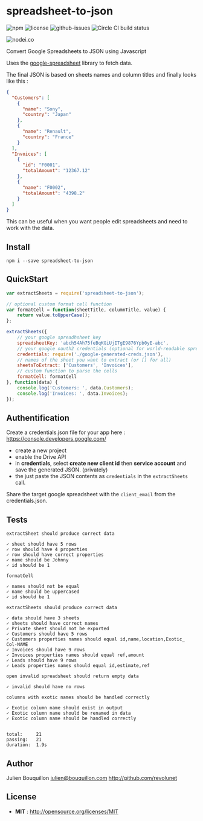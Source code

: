 # spreadsheet-to-json

![npm](https://img.shields.io/npm/v/spreadsheet-to-json.svg) ![license](https://img.shields.io/npm/l/spreadsheet-to-json.svg) ![github-issues](https://img.shields.io/github/issues/revolunet/spreadsheet-to-json.svg) ![Circle CI build status](https://circleci.com/gh/revolunet/spreadsheet-to-json.svg?style=svg)

![nodei.co](https://nodei.co/npm/spreadsheet-to-json.png?downloads=true&downloadRank=true&stars=true)

Convert Google Spreadsheets to JSON using Javascript

Uses the [google-spreadsheet](https://www.npmjs.com/package/google-spreadsheet) library to fetch data.

The final JSON is based on sheets names and column titles and finally looks like this :

```json
{
  "Customers": [
    {
      "name": "Sony",
      "country": "Japan"
    },
    {
      "name": "Renault",
      "country": "France"
    }
  ],
  "Invoices": [
    {
      "id": "F0001",
      "totalAmount": "12367.12"
    },
    {
      "name": "F0002",
      "totalAmount": "4398.2"
    }
  ]
}
```

This can be useful when you want people edit spreadsheets and need to work with the data.


## Install

`npm i --save spreadsheet-to-json`

## QuickStart

```js
var extractSheets = require('spreadsheet-to-json');

// optional custom format cell function
var formatCell = function(sheetTitle, columnTitle, value) {
    return value.toUpperCase();
};

extractSheets({
    // your google spreadhsheet key
    spreadsheetKey: 'abch54Ah75feBqKGiUjITgE9876Ypb0yE-abc',
    // your google oauth2 credentials (optional for world-readable spreadsheets)
    credentials: require('./google-generated-creds.json'),
    // names of the sheet you want to extract (or [] for all)
    sheetsToExtract: ['Customers', 'Invoices'],
    // custom function to parse the cells
    formatCell: formatCell
}, function(data) {
    console.log('Customers: ', data.Customers);
    console.log('Invoices: ', data.Invoices);
});

```


## Authentification

Create a credentials.json file for your app here : https://console.developers.google.com/

 - create a new project
 - enable the Drive API
 - in **credentials**, select **create new client id** then **service account** and save the generated JSON. (privately)
 - the just paste the JSON contents as `credentials` in the `extractSheets` call.

Share the target google spreadsheet with the `client_email` from the credentials.json.


## Tests

```
extractSheet should produce correct data

✓ sheet should have 5 rows
✓ row should have 4 properties
✓ row should have correct properties
✓ name should be Johnny
✓ id should be 1

formatCell

✓ names should not be equal
✓ name should be uppercased
✓ id should be 1

extractSheets should produce correct data

✓ data should have 3 sheets
✓ sheets should have correct names
✓ Private sheet should not be exported
✓ Customers should have 5 rows
✓ Customers properties names should equal id,name,location,Exotic_ Col-NAME
✓ Invoices should have 9 rows
✓ Invoices properties names should equal ref,amount
✓ Leads should have 9 rows
✓ Leads properties names should equal id,estimate,ref

open invalid spreadsheet should return empty data

✓ invalid should have no rows

columns with exotic names should be handled correctly

✓ Exotic column name should exist in output
✓ Exotic column name should be renamed in data
✓ Exotic column name should be handled correctly


total:     21
passing:   21
duration:  1.9s
```


## Author

Julien Bouquillon <julien@bouquillon.com> http://github.com/revolunet

## License

 - **MIT** : http://opensource.org/licenses/MIT
